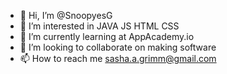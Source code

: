 - 👋 Hi, I’m @SnoopyesG
- 👀 I’m interested in JAVA JS HTML CSS 
- 🌱 I’m currently learning at AppAcademy.io
- 💞️ I’m looking to collaborate on making software
- 📫 How to reach me sasha.a.grimm@gmail.com

